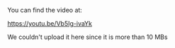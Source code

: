 You can find the video at:

https://youtu.be/Vb5Ig-ivaYk

We couldn't upload it here since it is more than 10 MBs